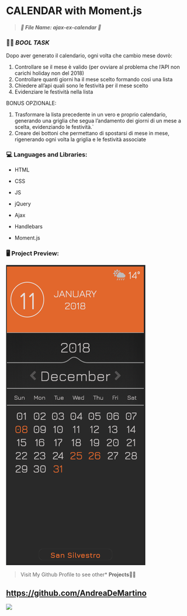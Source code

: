 # 	CALENDAR with Moment.js ## 

> 
>
> ##### *:open_file_folder: File Name*:  ajax-ex-calendar :open_file_folder:
>
> 



### :man_teacher: *BOOL TASK* 

Dopo aver generato il calendario, ogni volta che cambio mese dovrò:

1. Controllare se il mese è valido (per ovviare al problema che l’API non carichi holiday non del 2018)
2. Controllare quanti giorni ha il mese scelto formando così una lista
3. Chiedere all’api quali sono le festività per il mese scelto
4. Evidenziare le festività nella lista

BONUS OPZIONALE:

1. Trasformare la lista precedente in un vero e proprio calendario, generando una griglia che segua l’andamento dei giorni di un mese a scelta, evidenziando le festività.`
2. Creare dei bottoni che permettano di spostarsi di mese in mese, rigenerando ogni volta la griglia e le festività associate



### :computer: Languages and Libraries:

* HTML

* CSS

* JS

* jQuery

* Ajax

* Handlebars

* Moment.js

  

### :desktop_computer: Project Preview:

![](img/screen.png)



> Visit My Github Profile to see other* __Projects__:man_technologist:

## 	https://github.com/AndreaDeMartino

![](https://avatars3.githubusercontent.com/u/61230702?s=460&u=3ad9e3799490317ce56c4d6aaac69581219eb83b&v=4)



